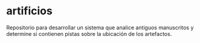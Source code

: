 # artificios
Repositorio para desarrollar un sistema que analice antiguos manuscritos y determine si contienen pistas sobre la ubicación de los artefactos.
